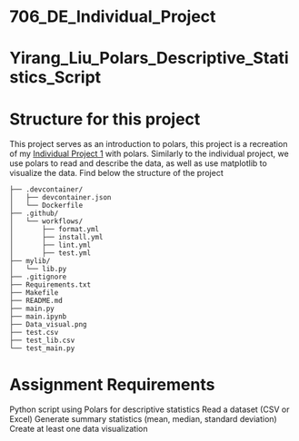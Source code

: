 # 706_DE_Individual_Project

# Yirang_Liu_Polars_Descriptive_Statistics_Script 

# Structure for this project 

This project serves as an introduction to polars, this project is a recreation of my [Individual Project 1](https://github.com/nogibjj/Meron_Gedrago_individual1) with polars. Similarly to the individual project, we use polars to read and describe the data, as well as use matplotlib to visualize the data. Find below the structure of the project

```
├── .devcontainer/
│   ├── devcontainer.json
│   └── Dockerfile
├── .github/
│   └── workflows/
│       ├── format.yml
│       ├── install.yml
│       ├── lint.yml
│       ├── test.yml
├── mylib/
│   └── lib.py
├── .gitignore
├── Requirements.txt
├── Makefile
├── README.md
├── main.py
├── main.ipynb
├── Data_visual.png
├── test.csv
├── test_lib.csv
└── test_main.py

```

# Assignment Requirements

Python script using Polars for descriptive statistics
Read a dataset (CSV or Excel)
Generate summary statistics (mean, median, standard deviation)
Create at least one data visualization

